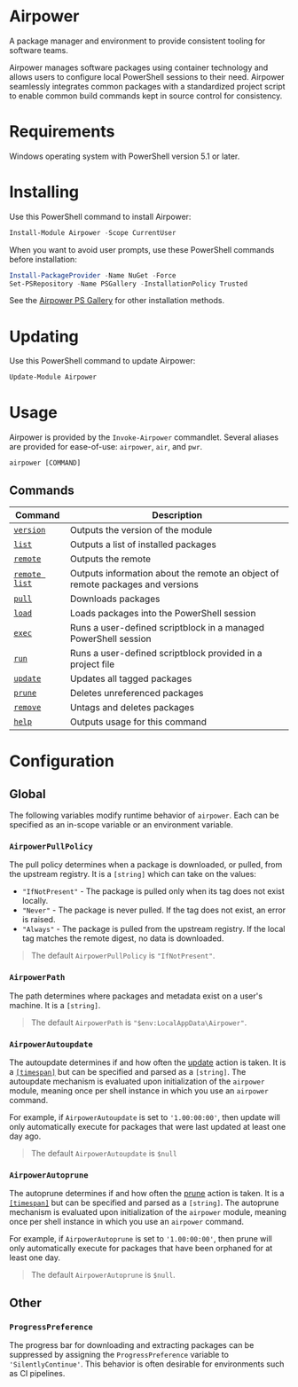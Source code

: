 # Airpower

A package manager and environment to provide consistent tooling for software teams.

Airpower manages software packages using container technology and allows users to configure local PowerShell sessions to their need. Airpower seamlessly integrates common packages with a standardized project script to enable common build commands kept in source control for consistency.

# Requirements

Windows operating system with PowerShell version 5.1 or later.

# Installing

Use this PowerShell command to install Airpower:

```PowerShell
Install-Module Airpower -Scope CurrentUser
```

When you want to avoid user prompts, use these PowerShell commands before installation:

```PowerShell
Install-PackageProvider -Name NuGet -Force
Set-PSRepository -Name PSGallery -InstallationPolicy Trusted
```

See the [Airpower PS Gallery](https://www.powershellgallery.com/packages/Airpower) for other installation methods.

# Updating

Use this PowerShell command to update Airpower:

```PowerShell
Update-Module Airpower
```

# Usage

Airpower is provided by the `Invoke-Airpower` commandlet. Several aliases are provided for ease-of-use: `airpower`, `air`, and `pwr`.

	airpower [COMMAND]

## Commands

Command | Description
-- | --
[`version`](./doc/airpower-version.md) | Outputs the version of the module
[`list`](./doc/airpower-list.md) | Outputs a list of installed packages
[`remote`](./doc/airpower-remote.md) | Outputs the remote
[`remote list`](./doc/airpower-remote-list.md) | Outputs information about the remote an object of remote packages and versions
[`pull`](./doc/airpower-pull.md) | Downloads packages
[`load`](./doc/airpower-load.md) | Loads packages into the PowerShell session
[`exec`](./doc/airpower-exec.md) | Runs a user-defined scriptblock in a managed PowerShell session
[`run`](./doc/airpower-run.md) | Runs a user-defined scriptblock provided in a project file
[`update`](./doc/airpower-update.md) | Updates all tagged packages
[`prune`](./doc/airpower-prune.md) | Deletes unreferenced packages
[`remove`](./doc/airpower-remove.md) | Untags and deletes packages
[`help`](./doc/airpower-help.md) | Outputs usage for this command

# Configuration

## Global

The following variables modify runtime behavior of `airpower`. Each can be specified as an in-scope variable or an environment variable.

### `AirpowerPullPolicy`

The pull policy determines when a package is downloaded, or pulled, from the upstream registry. It is a `[string]` which can take on the values:

- `"IfNotPresent"` - The package is pulled only when its tag does not exist locally.
- `"Never"` - The package is never pulled. If the tag does not exist, an error is raised.
- `"Always"` - The package is pulled from the upstream registry. If the local tag matches the remote digest, no data is downloaded.

> The default `AirpowerPullPolicy` is `"IfNotPresent"`.

### `AirpowerPath`

The path determines where packages and metadata exist on a user's machine. It is a `[string]`.

> The default `AirpowerPath` is `"$env:LocalAppData\Airpower"`.

### `AirpowerAutoupdate`

The autoupdate determines if and how often the [update](./doc/airpower-update.md) action is taken. It is a [`[timespan]`](https://learn.microsoft.com/en-us/dotnet/api/system.timespan) but can be specified and parsed as a `[string]`. The autoupdate mechanism is evaluated upon initialization of the `airpower` module, meaning once per shell instance in which you use an `airpower` command.

For example, if `AirpowerAutoupdate` is set to `'1.00:00:00'`, then update will only automatically execute for packages that were last updated at least one day ago.

> The default `AirpowerAutoupdate` is `$null`

### `AirpowerAutoprune`

The autoprune determines if and how often the [prune](./doc/airpower-prune.md) action is taken. It is a [`[timespan]`](https://learn.microsoft.com/en-us/dotnet/api/system.timespan) but can be specified and parsed as a `[string]`. The autoprune mechanism is evaluated upon initialization of the `airpower` module, meaning once per shell instance in which you use an `airpower` command.

For example, if `AirpowerAutoprune` is set to `'1.00:00:00'`, then prune will only automatically execute for packages that have been orphaned for at least one day.

> The default `AirpowerAutoprune` is `$null`.

## Other

### `ProgressPreference`

The progress bar for downloading and extracting packages can be suppressed by assigning the `ProgressPreference` variable to `'SilentlyContinue'`. This behavior is often desirable for environments such as CI pipelines.